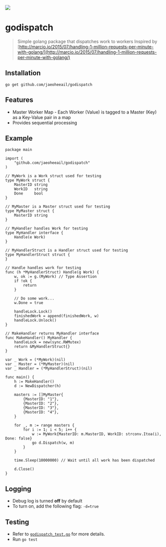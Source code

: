 [![](https://img.shields.io/badge/coverage-100%25-brightgreen.svg)]()

# godispatch
> Simple golang package that dispatches work to workers 
> Inspired by [http://marcio.io/2015/07/handling-1-million-requests-per-minute-with-golang/](http://marcio.io/2015/07/handling-1-million-requests-per-minute-with-golang/)

## Installation
`go get github.com/jaeoheeail/godispatch`

## Features
* Master Worker Map - Each Worker (Value) is tagged to a Master (Key) as a Key-Value pair in a map
* Provides sequential processing 

## Example
```golang
package main

import (
	"github.com/jaeoheeail/godispatch"
)

// MyWork is a Work struct used for testing
type MyWork struct {
	MasterID string
	WorkID   string
	Done     bool
}

// MyMaster is a Master struct used for testing
type MyMaster struct {
	MasterID string
}

// MyHandler handles Work for testing
type MyHandler interface {
	Handle(e Work)
}

// MyHandlerStruct is a Handler struct used for testing
type MyHandlerStruct struct {
}

// Handle handles work for testing
func (h *MyHandlerStruct) Handle(g Work) {
	w, ok := g.(MyWork) // Type Assertion
	if !ok {
		return
	}

	// Do some work...
	w.Done = true

	handleLock.Lock()
	finishedWork = append(finishedWork, w)
	handleLock.Unlock()
}

// MakeHandler returns MyHandler interface
func MakeHandler() MyHandler {
	handleLock = new(sync.RWMutex)
	return &MyHandlerStruct{}
}

var _ Work = (*MyWork)(nil)
var _ Master = (*MyMaster)(nil)
var _ Handler = (*MyHandlerStruct)(nil)

func main() {
	h := MakeHandler()
	d := NewDispatcher(h)

	masters := []MyMaster{
		{MasterID: "1"},
		{MasterID: "2"},
		{MasterID: "3"},
		{MasterID: "4"},
	}

	for _, m := range masters {
		for i := 1; i < 5; i++ {
			w := MyWork{MasterID: m.MasterID, WorkID: strconv.Itoa(i), Done: false}
			go d.Dispatch(w, m)
		}
	}

	time.Sleep(10000000) // Wait until all work has been dispatched

	d.Close()
}
```

## Logging
* Debug log is turned **off** by default
* To turn on, add the following flag: `-d=true`

## Testing
* Refer to [`godispatch_test.go`](https://github.com/jaeoheeail/godispatch/blob/master/godispatch_test.go) for more details.
* Run `go test`